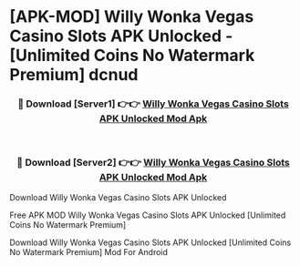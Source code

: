 # [APK-MOD] Willy Wonka Vegas Casino Slots APK Unlocked - [Unlimited Coins No Watermark Premium] dcnud



<div align="center">
<h3>🔴 Download [Server1] 👉👉 <a href="https://momento.my/?title=Willy_Wonka_Vegas_Casino_Slots_APK_Unlocked">Willy Wonka Vegas Casino Slots APK Unlocked Mod Apk</a></h3><br>

<h3>🔴 Download [Server2] 👉👉 <a href="https://momento.my/?title=Willy_Wonka_Vegas_Casino_Slots_APK_Unlocked">Willy Wonka Vegas Casino Slots APK Unlocked Mod Apk</a></h3>
</div>



Download Willy Wonka Vegas Casino Slots APK Unlocked 

Free APK MOD Willy Wonka Vegas Casino Slots APK Unlocked [Unlimited Coins No Watermark Premium]

Download Willy Wonka Vegas Casino Slots APK Unlocked [Unlimited Coins No Watermark Premium] Mod For Android
